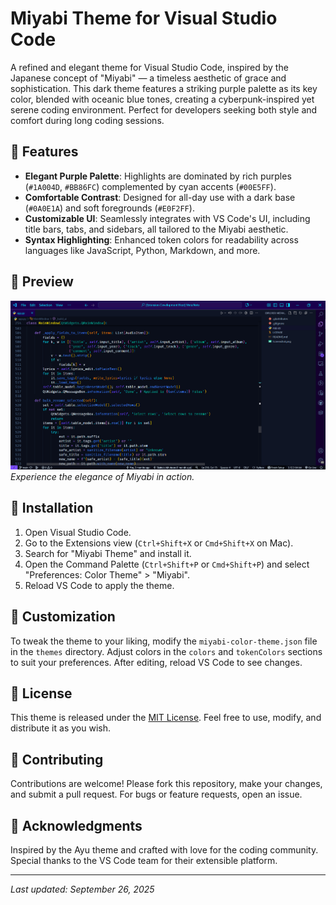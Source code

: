 # Miyabi Theme for Visual Studio Code

A refined and elegant theme for Visual Studio Code, inspired by the Japanese concept of "Miyabi" — a timeless aesthetic of grace and sophistication. This dark theme features a striking purple palette as its key color, blended with oceanic blue tones, creating a cyberpunk-inspired yet serene coding environment. Perfect for developers seeking both style and comfort during long coding sessions.

## 🎨 Features

- **Elegant Purple Palette**: Highlights are dominated by rich purples (`#1A004D`, `#BB86FC`) complemented by cyan accents (`#00E5FF`).
- **Comfortable Contrast**: Designed for all-day use with a dark base (`#0A0E1A`) and soft foregrounds (`#E0F2FF`).
- **Customizable UI**: Seamlessly integrates with VS Code's UI, including title bars, tabs, and sidebars, all tailored to the Miyabi aesthetic.
- **Syntax Highlighting**: Enhanced token colors for readability across languages like JavaScript, Python, Markdown, and more.

## 📸 Preview

![Miyabi Theme Screenshot](/images/Screenshot.png)
_Experience the elegance of Miyabi in action._

## 🚀 Installation

1. Open Visual Studio Code.
2. Go to the Extensions view (`Ctrl+Shift+X` or `Cmd+Shift+X` on Mac).
3. Search for "Miyabi Theme" and install it.
4. Open the Command Palette (`Ctrl+Shift+P` or `Cmd+Shift+P`) and select "Preferences: Color Theme" > "Miyabi".
5. Reload VS Code to apply the theme.

## 🔧 Customization

To tweak the theme to your liking, modify the `miyabi-color-theme.json` file in the `themes` directory. Adjust colors in the `colors` and `tokenColors` sections to suit your preferences. After editing, reload VS Code to see changes.

## 📝 License

This theme is released under the [MIT License](LICENSE). Feel free to use, modify, and distribute it as you wish.

## 🤝 Contributing

Contributions are welcome! Please fork this repository, make your changes, and submit a pull request. For bugs or feature requests, open an issue.

## 🙏 Acknowledgments

Inspired by the Ayu theme and crafted with love for the coding community. Special thanks to the VS Code team for their extensible platform.

---

_Last updated: September 26, 2025_
